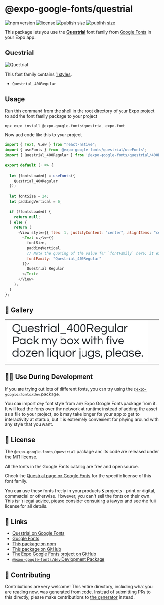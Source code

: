 # @expo-google-fonts/questrial

![npm version](https://flat.badgen.net/npm/v/@expo-google-fonts/questrial)
![license](https://flat.badgen.net/github/license/expo/google-fonts)
![publish size](https://flat.badgen.net/packagephobia/install/@expo-google-fonts/questrial)
![publish size](https://flat.badgen.net/packagephobia/publish/@expo-google-fonts/questrial)

This package lets you use the [**Questrial**](https://fonts.google.com/specimen/Questrial) font family from [Google Fonts](https://fonts.google.com/) in your Expo app.

## Questrial

![Questrial](./font-family.png)

This font family contains [1 styles](#-gallery).

- `Questrial_400Regular`

## Usage

Run this command from the shell in the root directory of your Expo project to add the font family package to your project

```sh
npx expo install @expo-google-fonts/questrial expo-font
```

Now add code like this to your project

```js
import { Text, View } from "react-native";
import { useFonts } from '@expo-google-fonts/questrial/useFonts';
import { Questrial_400Regular } from '@expo-google-fonts/questrial/400Regular';

export default () => {

  let [fontsLoaded] = useFonts({
    Questrial_400Regular
  });

  let fontSize = 24;
  let paddingVertical = 6;

  if (!fontsLoaded) {
    return null;
  } else {
    return (
      <View style={{ flex: 1, justifyContent: "center", alignItems: "center" }}>
        <Text style={{
          fontSize,
          paddingVertical,
          // Note the quoting of the value for `fontFamily` here; it expects a string!
          fontFamily: "Questrial_400Regular"
        }}>
          Questrial Regular
        </Text>
      </View>
    );
  }
};
```

## 🔡 Gallery


||||
|-|-|-|
|![Questrial_400Regular](./400Regular/Questrial_400Regular.ttf.png)||||


## 👩‍💻 Use During Development

If you are trying out lots of different fonts, you can try using the [`@expo-google-fonts/dev` package](https://github.com/expo/google-fonts/tree/master/font-packages/dev#readme).

You can import _any_ font style from any Expo Google Fonts package from it. It will load the fonts over the network at runtime instead of adding the asset as a file to your project, so it may take longer for your app to get to interactivity at startup, but it is extremely convenient for playing around with any style that you want.


## 📖 License

The `@expo-google-fonts/questrial` package and its code are released under the MIT license.

All the fonts in the Google Fonts catalog are free and open source.

Check the [Questrial page on Google Fonts](https://fonts.google.com/specimen/Questrial) for the specific license of this font family.

You can use these fonts freely in your products & projects - print or digital, commercial or otherwise. However, you can't sell the fonts on their own. This isn't legal advice, please consider consulting a lawyer and see the full license for all details.

## 🔗 Links

- [Questrial on Google Fonts](https://fonts.google.com/specimen/Questrial)
- [Google Fonts](https://fonts.google.com/)
- [This package on npm](https://www.npmjs.com/package/@expo-google-fonts/questrial)
- [This package on GitHub](https://github.com/expo/google-fonts/tree/master/font-packages/questrial)
- [The Expo Google Fonts project on GitHub](https://github.com/expo/google-fonts)
- [`@expo-google-fonts/dev` Devlopment Package](https://github.com/expo/google-fonts/tree/master/font-packages/dev)

## 🤝 Contributing

Contributions are very welcome! This entire directory, including what you are reading now, was generated from code. Instead of submitting PRs to this directly, please make contributions to [the generator](https://github.com/expo/google-fonts/tree/master/packages/generator) instead.
